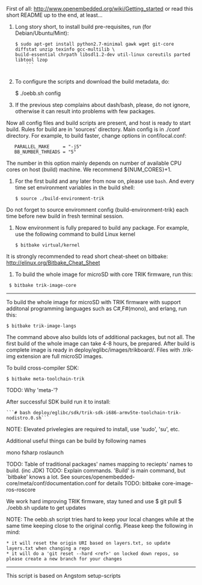 First of all:
	http://www.openembedded.org/wiki/Getting_started
or read this short README up to the end, at least...

1. Long story short, to install build pre-requisites, run (for Debian/Ubuntu/Mint):
	
	```shell
	$ sudo apt-get install python2.7-minimal gawk wget git-core diffstat unzip texinfo gcc-multilib \
    build-essential chrpath libsdl1.2-dev util-linux coreutils parted libtool lzop
		```


1. To configure the scripts and download the build metadata, do:

	$ ./oebb.sh config

1. If the previous step complains about dash/bash, please, do not ignore, otherwise it can result into problems with few packages. 

Now all config files and build scripts are present, and host is ready to start build. Rules for build are in 'sources' directory.
Main config is in  ./conf directory. For example, to build faster, change options in conf/local.conf:

       PARALLEL_MAKE     = "-j5"
       BB_NUMBER_THREADS = "5"

The number in this option mainly depends on number of available CPU cores on host (build) machine. We recommend ${NUM_CORES}+1.

1. For the first build and any later from now on, please use `bash`. And every time set environment variables in the build shell:

	```$ source ./build-environment-trik```

Do not forget to source enviromnent config (build-environment-trik) each time before new build in fresh terminal session.

1. Now environment is fully prepared to build any package. For example, use the following command to build Linux kernel

	```$ bitbake virtual/kernel```

It is strongly recommended to read short cheat-sheet on bitbake: http://elinux.org/Bitbake_Cheat_Sheet

1. To build the whole image for microSD with core TRIK firmware, run this:

```	$ bitbake trik-image-core```

-------

To build the whole image for microSD with TRIK firmware with support additonal programming languages such as C#,F#(mono), and erlang, run this:

	$ bitbake trik-image-langs

The command above also builds lots of additional packages, but not all. The first build of the whole image can take 4-8 hours, be prepared.
After build is complete image is ready in deploy/eglibc/images/trikboard/. Files with .trik-img extension are full microSD images.

To build cross-compiler SDK:

	$ bitbake meta-toolchain-trik

TODO: Why 'meta-'?

After successful SDK build run it to install:

	```# bash deploy/eglibc/sdk/trik-sdk-i686-armv5te-toolchain-trik-nodistro.0.sh```

NOTE: Elevated privelegies are required to install, use 'sudo', 'su', etc.


Additional useful things can be build by following names

mono
fsharp
roslaunch

TODO: Table of traditional packages' names mapping to reciepts' names to build. (inc JDK)
TODO: Explain commands. 'Build' is main command, but `bitbake' knows a lot. See sources/openembedded-core/meta/conf/documentation.conf for details
TODO: bitbake core-image-ros-roscore



We work hard improving TRIK firmware, stay tuned and use 
	$ git pull
	$ ./oebb.sh update
to get updates

NOTE: The oebb.sh script tries hard to keep your local changes while at the same time keeping close to the original config. Please keep the following in mind:

	* it will reset the origin URI based on layers.txt, so update layers.txt when changing a repo
	* it will do a 'git reset --hard <ref>' on locked down repos, so please create a new branch for your changes

-------
This script is based on Angstom setup-scripts
